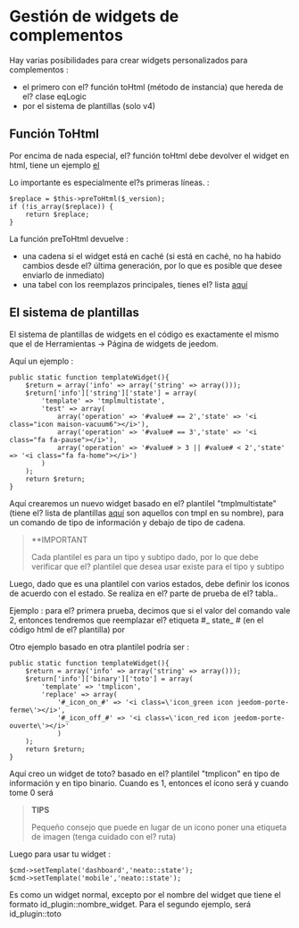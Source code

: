 # Gestión de widgets de complementos

Hay varias posibilidades para crear widgets personalizados para complementos : 

- el primero con el? función toHtml (método de instancia) que hereda de el? clase eqLogic
- por el sistema de plantillas (solo v4)

## Función ToHtml

Por encima de nada especial, el? función toHtml debe devolver el widget en html, tiene un ejemplo [el](https://github.com/jeedom/plugin-weather/blob/beta/core/class/weather.class.php#L647)

Lo importante es especialmente el?s primeras líneas. : 

````
$replace = $this->preToHtml($_version);
if (!is_array($replace)) {
	return $replace;
}
````

La función preToHtml devuelve :

- una cadena si el widget está en caché (si está en caché, no ha habido cambios desde el? última generación, por lo que es posible que desee enviarlo de inmediato)
- una tabel con los reemplazos principales, tienes el? lista [aquí](https://github.com/jeedom/core/blob/alpha/core/class/eqLogic.class.php#L663)

## El sistema de plantillas

El sistema de plantillas de widgets en el código es exactamente el mismo que el de Herramientas -> Página de widgets de jeedom.

Aquí un ejemplo :

````
public static function templateWidget(){
	$return = array('info' => array('string' => array()));
	$return['info']['string']['state'] = array(
		'template' => 'tmplmultistate',
		'test' => array(
			array('operation' => '#value# == 2','state' => '<i class="icon maison-vacuum6"></i>'),
			array('operation' => '#value# == 3','state' => '<i class="fa fa-pause"></i>'),
			array('operation' => '#value# > 3 || #value# < 2','state' => '<i class="fa fa-home"></i>')
		)
	);
	return $return;
}
````

Aquí crearemos un nuevo widget basado en el? plantilel "tmplmultistate" (tiene el? lista de plantillas [aquí](https://github.com/jeedom/core/tree/alpha/core/template/dashboard) son aquellos con tmpl en su nombre), para un comando de tipo de información y debajo de tipo de cadena.

>**IMPORTANT
>
>Cada plantilel es para un tipo y subtipo dado, por lo que debe verificar que el? plantilel que desea usar existe para el tipo y subtipo

Luego, dado que es una plantilel con varios estados, debe definir los iconos de acuerdo con el estado. Se realiza en el? parte de prueba de el? tabla..

Ejemplo : para el? primera prueba, decimos que si el valor del comando vale 2, entonces tendremos que reemplazar el? etiqueta #\_ state_ # (en el código html de el? plantilla) por </i>

Otro ejemplo basado en otra plantilel podría ser : 

````
public static function templateWidget(){
	$return = array('info' => array('string' => array()));
	$return['info']['binary']['toto'] = array(
		'template' => 'tmplicon',
		'replace' => array(
			'#_icon_on_#' => '<i class=\'icon_green icon jeedom-porte-ferme\'></i>',
			'#_icon_off_#' => '<i class=\'icon_red icon jeedom-porte-ouverte\'></i>'
			)
	);
	return $return;
}
````
  
Aquí creo un widget de toto? basado en el? plantilel "tmplicon" en tipo de información y en tipo binario. Cuando es 1, entonces el ícono será <i class='icon_green icon jeedom-porte-ferme'></i> y cuando tome 0 será </i>
  
>**TIPS**
>
> Pequeño consejo que puede en lugar de un icono poner una etiqueta de imagen (tenga cuidado con el? ruta)
  
Luego para usar tu widget : 
  
````
$cmd->setTemplate('dashboard','neato::state');
$cmd->setTemplate('mobile','neato::state');
````

Es como un widget normal, excepto por el nombre del widget que tiene el formato id_plugin::nombre_widget. Para el segundo ejemplo, será id_plugin::toto
  
  

